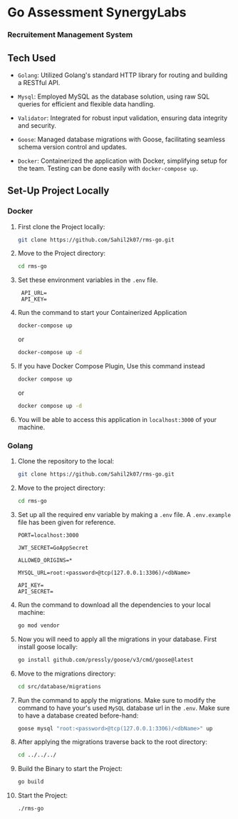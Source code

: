 # Go Assessment SynergyLabs

### Recruitement Management System

## Tech Used

- `Golang`: Utilized Golang's standard HTTP library for routing and building a RESTful API.

- `Mysql`: Employed MySQL as the database solution, using raw SQL queries for efficient and flexible data handling.

- `Validator`: Integrated for robust input validation, ensuring data integrity and security.

- `Goose`: Managed database migrations with Goose, facilitating seamless schema version control and updates.

- `Docker`: Containerized the application with Docker, simplifying setup for the team. Testing can be done easily with `docker-compose up`.

## Set-Up Project Locally

### Docker

1. First clone the Project locally:

   ```bash
   git clone https://github.com/Sahil2k07/rms-go.git
   ```

2. Move to the Project directory:

   ```bash
   cd rms-go
   ```

3. Set these environment variables in the `.env` file.

   ```dotenv
    API_URL=
    API_KEY=
   ```

4. Run the command to start your Containerized Application

   ```bash
   docker-compose up
   ```

   or

   ```bash
   docker-compose up -d
   ```

5. If you have Docker Compose Plugin, Use this command instead

   ```bash
   docker compose up
   ```

   or

   ```bash
   docker compose up -d
   ```

6. You will be able to access this application in `localhost:3000` of your machine.

### Golang

1. Clone the repository to the local:

   ```bash
   git clone https://github.com/Sahil2k07/rms-go.git
   ```

2. Move to the project directory:

   ```bash
   cd rms-go
   ```

3. Set up all the required env variable by making a `.env` file. A `.env.example` file has been given for reference.

   ```dotenv
   PORT=localhost:3000

   JWT_SECRET=GoAppSecret

   ALLOWED_ORIGINS=*

   MYSQL_URL=root:<password>@tcp(127.0.0.1:3306)/<dbName>

   API_KEY=
   API_SECRET=
   ```

4. Run the command to download all the dependencies to your local machine:

   ```bash
   go mod vendor
   ```

5. Now you will need to apply all the migrations in your database. First install goose locally:

   ```bash
   go install github.com/pressly/goose/v3/cmd/goose@latest
   ```

6. Move to the migrations directory:

   ```bash
   cd src/database/migrations
   ```

7. Run the command to apply the migrations. Make sure to modify the command to have your's used `MySQL` database url in the `.env`. Make sure to have a database created before-hand:

   ```bash
   goose mysql "root:<password>@tcp(127.0.0.1:3306)/<dbName>" up
   ```

8. After applying the migrations traverse back to the root directory:

   ```bash
   cd ../../../
   ```

9. Build the Binary to start the Project:

   ```bash
   go build
   ```

10. Start the Project:

    ```bash
    ./rms-go
    ```
